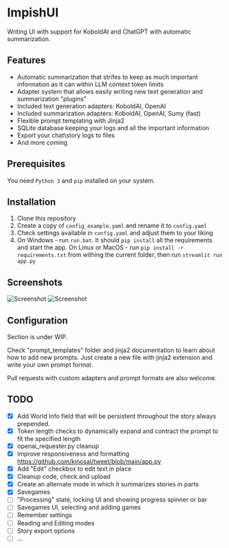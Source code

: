# ImpishUI
Writing UI with support for KoboldAI and ChatGPT with automatic summarization.

## Features

- Automatic summarization that strifes to keep as much important information as it can within LLM context token limits
- Adapter system that allows easily writing new text generation and summarization "plugins"
- Included text generation adapters: KoboldAI, OpenAI
- Included summarization adapters: KoboldAI, OpenAI, Sumy (fast)
- Flexible prompt templating with Jinja2
- SQLite database keeping your logs and all the important information
- Export your chat\story logs to files
- And more coming

## Prerequisites

You need `Python 3` and `pip` installed on your system.

## Installation

1. Clone this repository
2. Create a copy of `config_example.yaml` and rename it to `config.yaml`
3. Check settings available in `config.yaml` and adjust them to your liking
4. On Windows - run `run.bat`. It should `pip install` all the requirements and start the app.
   On Linux or MacOS - run `pip install -r requirements.txt` from withing the current folder, then run `streamlit run app.py`


## Screenshots

![Screenshot](https://i.imgur.com/vbIfILv.png)
![Screenshot](https://i.imgur.com/EiSSnoI.png)


## Configuration

Section is under WIP. 

Check "prompt_templates" folder and jinja2 documentation to learn about how to add new prompts. Just create a new file with jinja2 extension and write your own prompt format.

Pull requests with custom adapters and prompt formats are also welcome.

## TODO

- [x] Add World Info field that will be persistent throughout the story always prepended.
- [x] Token length checks to dynamically expand and contract the prompt to fit the specified length
- [x] openai_requester.py cleanup
- [x] Improve responsiveness and formatting https://github.com/kinosal/tweet/blob/main/app.py
- [x] Add "Edit" checkbox to edit text in place
- [x] Cleanup code, check and upload
- [x] Create an alternate mode in which it summarizes stories in parts
- [x] Savegames
- [ ] "Processing" state, locking UI and showing progress spinner or bar
- [ ] Savegames UI, selecting and adding games
- [ ] Remember settings
- [ ] Reading and Editing modes
- [ ] Story export options
- [ ] ...